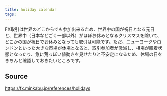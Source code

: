 ```yaml
---
title: holiday calendar
tags: 
---
```


FX取引は世界のどこからでも参加出来るため、世界中の国が祝日となる元日と、世界中（日本などごく一部以外）がほぼお休みとなるクリスマスを除いて、どこかの国が祝日でお休みとなっても取引は可能です。ただ、ニューヨークやロンドンといった大きな市場が休場となると、取引参加者が激減し、相場が膠着状態となったり、急に荒っぽい値動きを見せたりと不安定になるため、休場の日をきちんと確認しておきたいところです。

## Source
https://fx.minkabu.jp/references/holidays